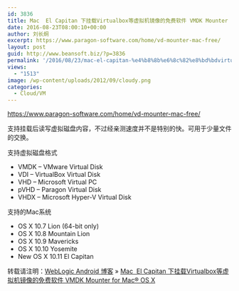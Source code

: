 ```yaml
---
id: 3836
title: Mac  El Capitan 下挂载Virtualbox等虚拟机镜像的免费软件 VMDK Mounter for Mac® OS X
date: 2016-08-23T08:00:10+00:00
author: 刘长炯
excerpt: https://www.paragon-software.com/home/vd-mounter-mac-free/
layout: post
guid: http://www.beansoft.biz/?p=3836
permalink: '/2016/08/23/mac-el-capitan-%e4%b8%8b%e6%8c%82%e8%bd%bdvirtualbox%e7%ad%89%e8%99%9a%e6%8b%9f%e6%9c%ba%e9%95%9c%e5%83%8f%e7%9a%84%e5%85%8d%e8%b4%b9%e8%bd%af%e4%bb%b6-vmdk-mounter-for-mac-os-x/'
views:
  - "1513"
image: /wp-content/uploads/2012/09/cloudy.png
categories:
  - Cloud/VM
---
```

<a rev="en_rl_small" href="https://www.paragon-software.com/home/vd-mounter-mac-free/">https://www.paragon-software.com/home/vd-mounter-mac-free/</a>

支持挂载后读写虚拟磁盘内容，不过经亲测速度并不是特别的快。可用于少量文件的交换。

支持虚拟磁盘格式

  * VMDK – VMware Virtual Disk
  * VDI – VirtualBox Virtual Disk
  * VHD – Microsoft Virtual PC
  * pVHD – Paragon Virtual Disk
  * VHDX – Microsoft Hyper-V Virtual Disk

支持的Mac系统

  * OS X 10.7 Lion (64-bit only)
  * OS X 10.8 Mountain Lion
  * OS X 10.9 Mavericks
  * OS X 10.10 Yosemite
  * New OS X 10.11 El Capitan

转载请注明：[WebLogic Android 博客](http://www.beansoft.biz) &raquo; [Mac  El Capitan 下挂载Virtualbox等虚拟机镜像的免费软件 VMDK Mounter for Mac® OS X](http://www.beansoft.biz/2016/08/23/mac-el-capitan-%e4%b8%8b%e6%8c%82%e8%bd%bdvirtualbox%e7%ad%89%e8%99%9a%e6%8b%9f%e6%9c%ba%e9%95%9c%e5%83%8f%e7%9a%84%e5%85%8d%e8%b4%b9%e8%bd%af%e4%bb%b6-vmdk-mounter-for-mac-os-x/)